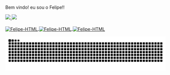Bem vindo! eu sou o Felipe!!

 <a href="https://github.com/felgonsa">
  <img height="160em" src="https://github-readme-stats.vercel.app/api?username=felgonsa&show_icons=true&theme=dark&include_all_commits=true&count_private=true""/>
  <img height="160em" src="https://github-readme-stats.vercel.app/api/top-langs/?username=felgonsa&layout=compact&langs_count=7&theme=dark"/>
</div>

<div style="display: inline_block"><br>
                                  
          
  <img align="center" alt="Felipe-HTML" height="50" width="60" src="https://cdn.jsdelivr.net/gh/devicons/devicon/icons/html5/html5-original.svg">
  <img align="center" alt="Felipe-HTML" height="50" width="60" src="https://cdn.jsdelivr.net/gh/devicons/devicon/icons/javascript/javascript-original.svg">  
  <img align="center" alt="Felipe-HTML" height="50" width="60" src="https://cdn.jsdelivr.net/gh/devicons/devicon/icons/css3/css3-original.svg">
  
  ![Snake animation](https://github.com/felgonsa/felgonsa/blob/output/github-contribution-grid-snake.svg)
 

</div>
                                                                                                                                              
                                                                                                                                       
                                                                                                                                              
